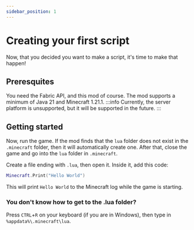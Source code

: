```yaml
---
sidebar_position: 1
---
```


# Creating your first script

Now, that you decided you want to make a script, it's time to make that happen!

## Preresquites
You need the Fabric API, and this mod of course.
The mod supports a minimum of Java 21 and Minecraft 1.21.1.
:::info
Currently, the server platform is unsupported, but it will be supported in the future.
:::

## Getting started

Now, run the game. If the mod finds that the `lua` folder does not exist in the `.minecraft` folder, then it will automatically create one. After that, close the game and go into the `lua` folder in `.minecraft`.

Create a file ending with `.lua`, then open it.
Inside it, add this code:
```lua
Minecraft.Print("Hello World")
```
This will print `Hello World` to the Minecraft log while the game is starting.

### You don't know how to get to the .lua folder?

Press `CTRL`+`R` on your keyboard (if you are in Windows), then type in `%appdata%\.minecraft\lua`.